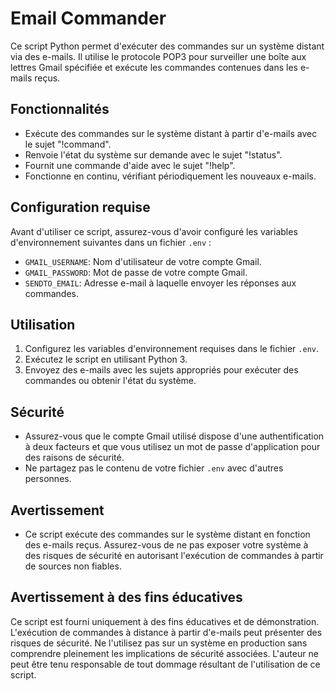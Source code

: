# Email Commander

Ce script Python permet d'exécuter des commandes sur un système distant via des e-mails. Il utilise le protocole POP3 pour surveiller une boîte aux lettres Gmail spécifiée et exécute les commandes contenues dans les e-mails reçus.

## Fonctionnalités

- Exécute des commandes sur le système distant à partir d'e-mails avec le sujet "!command".
- Renvoie l'état du système sur demande avec le sujet "!status".
- Fournit une commande d'aide avec le sujet "!help".
- Fonctionne en continu, vérifiant périodiquement les nouveaux e-mails.

## Configuration requise

Avant d'utiliser ce script, assurez-vous d'avoir configuré les variables d'environnement suivantes dans un fichier `.env` :

- `GMAIL_USERNAME`: Nom d'utilisateur de votre compte Gmail.
- `GMAIL_PASSWORD`: Mot de passe de votre compte Gmail.
- `SENDTO_EMAIL`: Adresse e-mail à laquelle envoyer les réponses aux commandes.

## Utilisation

1. Configurez les variables d'environnement requises dans le fichier `.env`.
2. Exécutez le script en utilisant Python 3.
3. Envoyez des e-mails avec les sujets appropriés pour exécuter des commandes ou obtenir l'état du système.

## Sécurité

- Assurez-vous que le compte Gmail utilisé dispose d'une authentification à deux facteurs et que vous utilisez un mot de passe d'application pour des raisons de sécurité.
- Ne partagez pas le contenu de votre fichier `.env` avec d'autres personnes.

## Avertissement

- Ce script exécute des commandes sur le système distant en fonction des e-mails reçus. Assurez-vous de ne pas exposer votre système à des risques de sécurité en autorisant l'exécution de commandes à partir de sources non fiables.

## Avertissement à des fins éducatives

Ce script est fourni uniquement à des fins éducatives et de démonstration. L'exécution de commandes à distance à partir d'e-mails peut présenter des risques de sécurité. Ne l'utilisez pas sur un système en production sans comprendre pleinement les implications de sécurité associées. L'auteur ne peut être tenu responsable de tout dommage résultant de l'utilisation de ce script.
